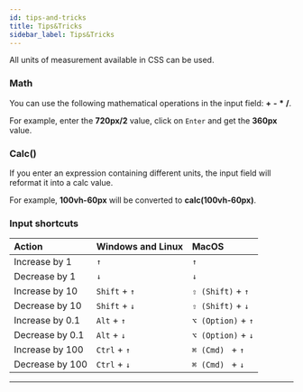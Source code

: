 ```yaml
---
id: tips-and-tricks
title: Tips&Tricks
sidebar_label: Tips&Tricks
---
```


All units of measurement available in CSS can be used.

### Math

You can use the following mathematical operations in the input field: **+** **-** **\*** **/**.

For example, enter the **720px/2** value, click on `Enter` and get the **360px** value.

### Calc()

If you enter an expression containing different units, the input field will reformat it into a calc value.

For example, **100vh-60px** will be converted to **calc(100vh-60px)**.

### Input shortcuts

| Action          | Windows and Linux | MacOS              |
| :-------------- | :---------------- | :----------------- |
| Increase by 1   | `↑`               | `↑`                |
| Decrease by 1   | `↓`               | `↓`                |
| Increase by 10  | `Shift` + `↑`     | `⇧ (Shift)` + `↑`  |
| Decrease by 10  | `Shift` + `↓`     | `⇧ (Shift)` + `↓`  |
| Increase by 0.1 | `Alt` + `↑`       | `⌥ (Option)` + `↑` |
| Decrease by 0.1 | `Alt` + `↓`       | `⌥ (Option)` + `↓` |
| Increase by 100 | `Ctrl` + `↑`      | `⌘ (Cmd) ` + `↑`   |
| Decrease by 100 | `Ctrl` + `↓`      | `⌘ (Cmd) ` + `↓`   |

---
